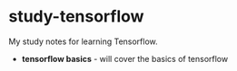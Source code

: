 # study-tensorflow
My study notes for learning Tensorflow.

* **tensorflow basics** - will cover the basics of tensorflow

